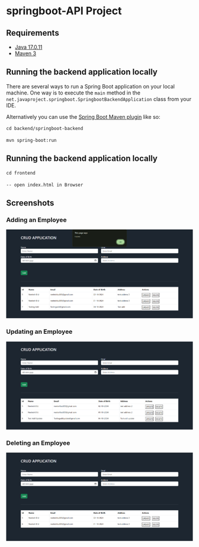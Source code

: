 # springboot-API Project

## Requirements
- [Java 17.0.11](https://www.oracle.com/java/technologies/javase/jdk17-archive-downloads.html)
- [Maven 3](https://maven.apache.org)

## Running the backend application locally

There are several ways to run a Spring Boot application on your local machine. One way is to execute the `main` method in the `net.javaproject.springboot.SpringbootBackendApplication` class from your IDE.

Alternatively you can use the [Spring Boot Maven plugin](https://docs.spring.io/spring-boot/docs/current/reference/html/build-tool-plugins-maven-plugin.html) like so:

```shell
cd backend/springboot-backend

mvn spring-boot:run

```


## Running the backend application locally
```shell
cd frontend

-- open index.html in Browser

```

## Screenshots

### Adding an Employee
![Add Employee](https://github.com/Neelesh-BU/spring-crud-app/blob/main/Screenshots/1-AddEmployee.png?raw=true)

### Updating an Employee
![Update Employee](https://github.com/Neelesh-BU/spring-crud-app/blob/main/Screenshots/2-UpdatingEmployee.png?raw=true)

### Deleting an Employee
![Delete Employee](https://github.com/Neelesh-BU/spring-crud-app/blob/main/Screenshots/3-DeletingEmployee.png?raw=true)

